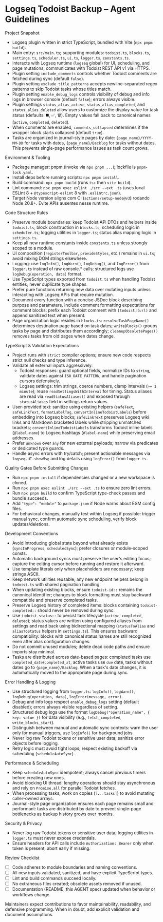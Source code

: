 Logseq Todoist Backup – Agent Guidelines
=======================================

Project Snapshot

- Logseq plugin written in strict TypeScript, bundled with Vite (`npx pnpm build`).
- Main entry: `src/main.ts`; supporting modules: `todoist.ts`, `blocks.ts`, `settings.ts`, `scheduler.ts`, `ui.ts`, `logger.ts`, `constants.ts`.
- Interacts with Logseq runtime (`logseq` global) for UI, scheduling, and page mutations; communicates with Todoist REST API v1 via HTTPS.
- Plugin setting `include_comments` controls whether Todoist comments are fetched during sync (default `false`).
- Plugin setting `exclude_title_patterns` accepts newline-separated regex patterns to skip Todoist tasks whose titles match.
- Plugin setting `enable_debug_logs` controls visibility of debug and info logs in browser console (default `false`); errors always visible.
- Plugin settings `status_alias_active`, `status_alias_completed`, and `status_alias_deleted` allow users to customize the display value for task status (defaults: ◼️, ✅, 🗑️). Empty values fall back to canonical names (`active`, `completed`, `deleted`).
- When comments are enabled, `comments_collapsed` determines if the wrapper block starts collapsed (default `true`).
- Tasks are organized in journal-style pages by date: `{page_name}/YYYY-MM-DD` for tasks with dates, `{page_name}/Backlog` for tasks without dates. This prevents single-page performance issues as task count grows.

Environment & Tooling

- Package manager: pnpm (invoke via `npx pnpm ...`); lockfile is `pnpm-lock.yaml`.
- Install deps before running scripts: `npx pnpm install`.
- Build command: `npx pnpm build` (runs `tsc` then `vite build`).
- Lint command: `npx pnpm exec eslint ./src --ext .ts` (uses local ESLint 8 + `@typescript-eslint` 8 with `.eslintrc.json`).
- Target Node version aligns com CI (`actions/setup-node@v3`) rodando Node 20.8+. Evite APIs ausentes nesse runtime.

Code Structure Rules

- Preserve module boundaries: keep Todoist API DTOs and helpers inside `todoist.ts`; block construction in `blocks.ts`; scheduling logic in `scheduler.ts`; logging utilities in `logger.ts`; status alias mapping logic in `settings.ts`.
- Keep all new runtime constants inside `constants.ts` unless strongly scoped to a module.
- UI composition (`registerToolbar`, `provideStyles`, etc.) remains in `ui.ts`; avoid mixing DOM strings elsewhere.
- Logging: use `logInfo()`, `logWarn()`, `logDebug()`, and `logError()` from `logger.ts` instead of raw console.* calls; structured logs use `logDebug(operation, data)` format.
- Use TypeScript types exported from `todoist.ts` when handling Todoist entities; never duplicate type shapes.
- Prefer pure functions returning new data over mutating inputs unless interacting with Logseq APIs that require mutation.
- Document every function with a concise JSDoc block describing purpose and parameters. Include comment formatting expectations for comment blocks: prefix each Todoist comment with `[todoist](url)` and append sanitized text when present.
- Page organization logic resides in `blocks.ts`: `resolveTaskPageName()` determines destination page based on task dates; `writeBlocks()` groups tasks by page and distributes them accordingly; `cleanupObsoletePages()` removes tasks from old pages when dates change.

TypeScript & Validation Expectations

- Project runs with `strict` compiler options; ensure new code respects strict null checks and type inference.
- Validate all external inputs aggressively:
  - Todoist responses: guard optional fields, normalize IDs to `string`, validate dates against `ISO_DATE_PATTERN`, and handle pagination cursors defensively.
  - Logseq settings: trim strings, coerce numbers, clamp intervals (`>= 1 minute`); reuse `readSettingsWithInterval` for timing. Status aliases are read via `readStatusAliases()` and exposed through `statusAliases` field in settings return values.
- User-provided text: sanitize using existing helpers (`safeText`, `safeLinkText`, `formatLabelTag`, `convertInlineTodoistLabels`) before embedding into Logseq blocks; `safeLinkText` preserves Logseq wiki links and Markdown bracketed labels while stripping unmatched brackets; `convertInlineTodoistLabels` transforms Todoist inline labels (`@label-name`) to Logseq hashtags (`#label-name`) while preserving email addresses.
- Prefer `unknown` over `any` for new external payloads; narrow via predicates or dedicated type guards.
- Handle async errors with try/catch; present actionable messages via `logseq.UI.showMsg` and log details using `logError()` from `logger.ts`.

Quality Gates Before Submitting Changes

- Run `npx pnpm install` if dependencies changed or a new workspace is cloned.
- Run `npx pnpm exec eslint ./src --ext .ts` to ensure zero lint errors.
- Run `npx pnpm build` to confirm TypeScript type-check passes and bundle succeeds.
- Add `"type": "module"` to `package.json` if Node warns about ESM config files.
- For behavioral changes, manually test within Logseq if possible: trigger manual sync, confirm automatic sync scheduling, verify block updates/deletions.

Development Conventions

- Avoid introducing global state beyond what already exists (`syncInProgress`, `scheduledSync`); prefer closures or module-scoped consts.
- Automatic background syncs must preserve the user's editing focus; capture the editing cursor before running and restore it afterward.
- Use template literals only when placeholders are necessary; keep strings ASCII.
- Keep network utilities reusable; any new endpoint helpers belong in `todoist.ts` with shared pagination handling.
- When updating existing blocks, ensure `todoist-id::` remains the canonical identifier; changes to block formatting must stay backward compatible and preserve completed tasks.
- Preserve Logseq history of completed items: blocks containing `todoist-completed::` should never be removed during sync.
- Use `todoist-status::` to persist task lifecycle (`active`, `completed`, `deleted`); status values are written using configured aliases from settings and read back using bidirectional mapping (`statusToAlias` and `aliasToStatus` helpers in `settings.ts`). This ensures backward compatibility: blocks with canonical status names are still recognized even after alias configuration changes.
- Do not commit unused modules; delete dead code paths and ensure imports stay minimal.
- Tasks are distributed across date-based pages: completed tasks use `completed_date`/`completed_at`, active tasks use `due` date, tasks without dates go to `{page_name}/Backlog`. When a task's date changes, it is automatically moved to the appropriate page during sync.

Error Handling & Logging

- Use structured logging from `logger.ts`: `logInfo()`, `logWarn()`, `logDebug(operation, data)`, `logError(message, error)`.
- Debug and info logs respect `enable_debug_logs` setting (default disabled); errors always visible regardless of setting.
- Structured debug logs use the format `logDebug("operation_name", { key: value })` for data visibility (e.g., `fetch_completed`, `write_blocks_start`).
- Distinguish between manual and automatic sync contexts: warn the user only for manual triggers, use `logInfo()` for background jobs.
- Never log raw Todoist tokens or sensitive user data; sanitize error objects before logging.
- Retry logic must avoid tight loops; respect existing backoff via scheduling (`scheduleAutoSync`).

Performance & Scheduling

- Keep `scheduleAutoSync` idempotent; always cancel previous timers before creating new ones.
- Avoid blocking UI thread: lengthy operations should stay asynchronous and rely on `Promise.all` for parallel Todoist fetches.
- When processing tasks, work on copies (`[...tasks]`) to avoid mutating caller-owned arrays.
- Journal-style page organization ensures each page remains small and performant: tasks are distributed by date to prevent single-page bottlenecks as backup history grows over months.

Security & Privacy

- Never log raw Todoist tokens or sensitive user data; logging utilities in `logger.ts` must never expose credentials.
- Ensure headers for API calls include `Authorization: Bearer` only when token is present; abort early if missing.

Review Checklist

- [ ] Code adheres to module boundaries and naming conventions.
- [ ] All new inputs validated, sanitized, and have explicit TypeScript types.
- [ ] Lint and build commands succeed locally.
- [ ] No extraneous files created; obsolete assets removed if unused.
- [ ] Documentation (README, this AGENT spec) updated when behavior or workflows change.

Maintainers expect contributions to favor maintainability, readability, and defensive programming. When in doubt, add explicit validation and document assumptions.
